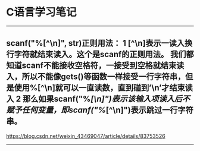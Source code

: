 # C语言学习笔记
*****************************************************************
scanf("%[^\n]", str)正则用法：
1 [^\n]表示一读入换行字符就结束读入。这个是scanf的正则用法。
我们都知道scanf不能接收空格符，一接受到空格就结束读入，所以不能像gets()等函数一样接受一行字符串，但是使用%[^\n]就可以一直读数，直到碰到’\n’才结束读入
2 那么如果scanf("%*[\n]")表示该输入项读入后不赋予任何变量，即scanf("%*[^\n]")表示跳过一行字符串。
--------------------- 
https://blog.csdn.net/weixin_43469047/article/details/83753526 
*****************************************************************
